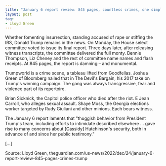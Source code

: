 ```yaml
---
title: "January 6 report review: 845 pages, countless crimes, one simple truth – Trump did it"
layout: post
tag:
- Lloyd Green
---
```


Whether fomenting insurrection, standing accused of rape or stiffing the IRS, Donald Trump remains in the news. On Monday, the House select committee voted to issue its final report. Three days later, after releasing witness transcripts, the committee delivered the full monty. Bennie Thompson, Liz Cheney and the rest of committee name names and flash receipts. At 845 pages, the report is damning – and monumental.

Trumpworld is a crime scene, a tableau lifted from Goodfellas. Joshua Green of Bloomberg nailed that in The Devil's Bargain, his 2017 take on Trump's winning campaign. The gang was always transgressive, fear and violence part of its repertoire.

Brian Sicknick, the Capitol police officer who died after the riot. E Jean Carroll, who alleges sexual assault. Shaye Moss, the Georgia elections worker targeted by Rudy Giuliani and other minions. Each bears witness.

The January 6 report laments that "thuggish behavior from President Trump's team, including efforts to intimidate described elsewhere … gave rise to many concerns about [Cassidy] Hutchinson's security, both in advance of and since her public testimony."

[…]

Source: Lloyd Green, theguardian.com/us-news/2022/dec/24/january-6-report-review-845-pages-crimes-trump
